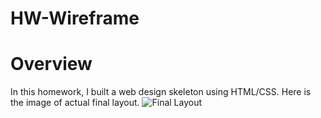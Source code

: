 # HW-Wireframe

# Overview
In this homework, I built a web design skeleton using HTML/CSS. Here is the image of actual final layout. 
![Final Layout](Images/Easier-Layout.png)

